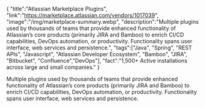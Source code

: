 {
    "title":"Atlassian Marketplace Plugins",
    "link":"https://marketplace.atlassian.com/vendors/1017039",
    "image":"/img/marketplace-summary.webp",
    "description":"Multiple plugins used by thousands of teams that provide enhanced functionality of Atlassian’s core products (primarily JIRA and Bamboo) to enrich CI/CD capabilities, DevOps automation, or productivity. Functionality spans user interface, web services and persistence.",
    "tags":["Java", "Spring", "REST APIs", "Javascript", "Atlassian Developer Ecosystem", "Bamboo", "JIRA", "Bitbucket", "Confluence","DevOps"],
    "fact":"1,500+ Active installations across large and small companies."
}


Multiple plugins used by thousands of teams that provide enhanced functionality of Atlassian’s core products (primarily JIRA and Bamboo) to enrich CI/CD capabilities, DevOps automation, or productivity. Functionality spans user interface, web services and persistence.
